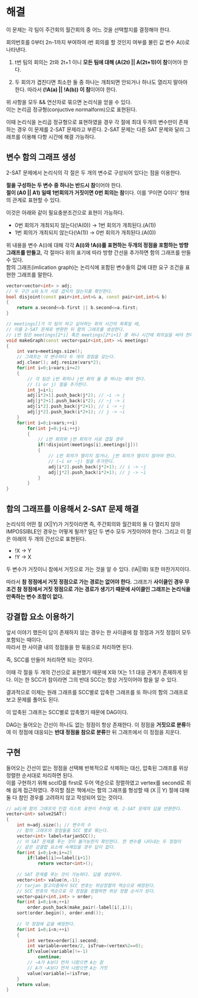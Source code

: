# 해결

이 문제는 각 팀이 주간회의 월간회의 중 어느 것을 선택할지를 결정해야 한다.

회의번호를 0부터 2n-1까지 부여하여 i번 회의를 할 것인지 여부를 불린 값 변수 A(i)로 나타낸다.

1.  t번 팀의 회의는 2t와 2t+1 이니 
    **모든 팀에 대해 (A(2t) || A(2t+1))이 참**이어야 한다.

2.  두 회의가 겹친다면 최소한 둘 중 하나는 개최되면 안되거나 하나도 열리지 말아야 한다.
    따라서 **(!A(a) || !A(b)) 이 참**이어야 한다.


위 사항을 모두 && 연산자로 묶으면 논리식을 얻을 수 있다.  
이는 논리곱 정규형(conjuctive normalform)으로 표현된다.  

이때 논리식을 논리곱 정규형으로 표현하였을 경우 각 절에 최대 두개의 변수만이 존재하는 경우 이 문제를 2-SAT 문제라고 부른다.
2-SAT 문제는 다른 SAT 문제와 달리 그래프를 이용해 다항 시간에 해결 가능하다.  



## 변수 함의 그래프 생성

2-SAT 문제에서 논리식의 각 절은 두 개의 변수로 구성되어 있다는 점을 이용한다.

**절을 구성하는 두 변수 중 하나는 반드시 참**이어야 한다.  
**절이 (A0 || A1) 일때 1번회의가 거짓이면 0번 회의는 참**이다. 이를 'P이면 Q이다' 형태의 관계로 표현할 수 있다.  

이것은 아래와 같이 필요충분조건으로 표현이 가능하다.  

-   0번 회의가 개최되지 않는다(!A(0)) -> 1번 회의가 개최된다.(A(1))
-   1번 회의가 개최되지 않는다(!A(1)) -> 0번 회의가 개최된다.(A(0))

위 내용을 변수 A(i)에 대해 각각 **A(i)와 !A(i)를 표현하는 두개의 정점을 포함하는 방향 그래프를 만들고**, 각 절마다 위의 표기에 따라 방향 간선을 추가하면 함의 그래프를 만들 수 있다.  
함의 그래프(imlication graph)는 논리식에 포함된 변수들의 값에 대한 요구 조건을 표현한 그래프를 말한다.  
```c++
vector<vector<int> > adj;
// 두 구간 a와 b가 서로 겹치지 않는지를 확인한다.
bool disjoint(const pair<int,int>& a, const pair<int,int>& b)
{
    return a.second<=b.first || b.second<=a.first;
}

// meetings[]가 각 팀이 하고 싶어하는 회의 시간의 목록일 때,
// 이를 2-SAT 문제로 변환한 뒤 함의 그래프를 생성한다.
// i번 팀은 meetings[2*i] 혹은 meetings[2*i+1] 중 하나 시간에 회의실을 써야 한다.
void makeGraph(const vector<pair<int,int> >& meetings)
{
    int vars=meetings.size();
    // 그래프는 각 변수마다 두 개의 정점을 갖는다.
    adj.clear(); adj.resize(vars*2);
    for(int i=0;i<vars;i+=2)
    {
        // 각 팀은 i번 회의나 j번 회의 둘 중 하나는 해야 한다.
        // (i or j) 절을 추가한다.
        int j=i+1;
        adj[i*2+1].push_back(j*2); // ~i -> j
        adj[j*2+1].push_back(i*2); // ~j -> i
        adj[i*2].push_back(j*2+1); // i -> ~j
        adj[j*2].push_back(i*2+1); // j -> ~i
    }
    for(int i=0;i<vars;++i)
        for(int j=0;j<i;++j)
        {
            // i번 회의와 j번 회의가 서로 겹칠 경우
            if(!disjoint(meetings[i],meetings[j]))
            {
                // i번 회의가 열리지 않거나, j번 회의가 열리지 않아야 한다.
                // (~i or ~j) 절을 추가한다.
                adj[i*2].push_back(j*2+1); // i -> ~j
                adj[j*2].push_back(i*2+1); // j -> ~i
            }
        }
}
```

## 함의 그래프를 이용해서 2-SAT 문제 해결

논리식의 어떤 절 (X||Y)가 거짓이라면 즉, 주간회의와 월간회의 둘 다 열리지 않아 IMPOSSIBLE인 경우는 어떻게 될까? 일단 두 변수 모두 거짓이어야 한다. 
그리고 이 절은 아래의 두 개의 간선으로 표현된다.

- !X -> Y
- !Y -> X

두 변수가 거짓이니 참에서 거짓으로 가는 것을 알 수 있다. (!A||!B) 또한 마찬가지이다.

따라서 **참 정점에서 거짓 정점으로 가는 경로는 없어야 한다.**
그래프가 **사이클인 경우 무조건 참 정점에서 거짓 정점으로 가는 경로가 생기기 때문에 사이클인 그래프는 논리식을 만족하는 변수 조합이 없다.**


## 강결합 요소 이용하기

앞서 이야기 했든이 답이 존재하지 않는 경우는 한 사이클에 참 정점과 거짓 정점이 모두 포함되는 때이다.  
따라서 한 사이클 내의 정점들을 한 묶음으로 처리하면 된다.  

즉, SCC를 만들어 처리하면 되는 것이다.  

이때 각 절을 두 개의 간선으로 표현했기 때문에 X와 !X는 1:1 대응 관계가 존재하게 된다.
이는 한 SCC가 참이라면 그의 반대 SCC는 항상 거짓이어야 함을 알 수 있다.

결과적으로 이제는 원래 그래프를 SCC별로 압축한 그래프를 또 하나의 함의 그래프로 보고 문제를 풀어도 된다.  

이 압축된 그래프는 SCC별로 압축했기 때문에 DAG이다.

DAG는 들어오는 간선이 하나도 없는 정점이 항상 존재한다. 
이 정점을 **거짓으로 분류**하여 이 정점에 대응되는 **반대 정점을 참으로 분류**한 뒤 그래프에서 이 정점을 지운다. 


## 구현 
들어오는 간선이 없는 정점을 선택해 반복적으로 삭제하는 대신, 압축된 그래프를 위상 정렬한 순서대로 처리하면 된다.  
이를 구현하기 위해 sccID를 first로 두어 역순으로 정렬하였고 vertex를 second로 취해 쉽게 접근하였다.
주의할 점은 책에서는 함의 그래프를 형성할 때 (X || Y) 절에 대해 둘 다 참인 경우를 고려하지 않고 작성되어 있는 것이다.  
```c++
// adj에 함의 그래프의 인접 리스트 표현이 주어질 떄, 2-SAT 문제의 답을 반환한다.
vector<int> solve2SAT()
{
    int n=adj.size(); // 변수의 수
    // 함의 그래프의 정점들을 SCC 별로 묶는다.
    vector<int> label=tarjanSCC();
    // 이 SAT 문제를 푸는 것이 불가능한지 확인한다. 한 변수를 나타내는 두 정점이
    // 같은 강결합 요소에 속해있을 경우 답이 없다.
    for(int i=0;i<n;i+=2)
        if(label[i]==label[i+1])
            return vector<int>();
    
    // SAT 문제를 푸는 것이 가능하다. 답을 생성하자.
    vector<int> value(n,-1);
    // tarjan 알고리즘에서 SCC 번호는 위상정렬의 역순으로 배정된다.
    // SCC 번호의 역순으로 각 정점을 정렬하면 위상 정렬 순서가 된다.
    vector<pair<int,int> > order;
    for(int i=0;i<n;++i)
        order.push_back(make_pair(-label[i],i));
    sort(order.begin(), order.end());
    
    // 각 정점에 값을 배정한다.
    for(int i=0;i<n;++i)
    {
        int vertex=order[i].second;
        int variable=vertex/2, isTrue=(vertex%2==0);
        if(value[variable]!=-1)
            continue;
        // ~A가 A보다 먼저 나왔으면 A는 참
        // A가 ~A보다 먼저 나왔으면 A는 거짓 
        value[variable]=!isTrue;
    }
    return value;
}
```

